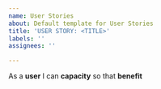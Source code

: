 ```yaml
---
name: User Stories
about: Default template for User Stories
title: 'USER STORY: <TITLE>'
labels: ''
assignees: ''

---
```


As a **user** I can **capacity** so that **benefit**
